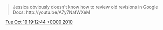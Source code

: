 > Jessica obviously doesn't know how to review old revisions in Google Docs: http://youtu\.be/A7y7NafWXeM

<img src="../../media/tweet.ico" width="12" /> [Tue Oct 19 19:12:44 +0000 2010](https://twitter.com/DromerDenker/status/27860624467)